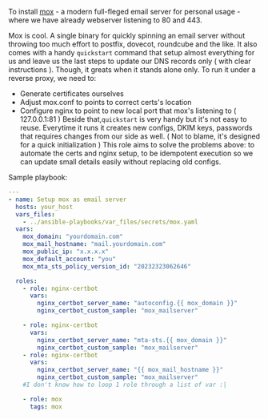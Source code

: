 To install [mox](https://github.com/mjl-/mox) - a modern full-fleged email server for personal usage - where we have already webserver listening to 80 and 443.

Mox is cool. A single binary for quickly spinning an email server without throwing too much effort to postfix, dovecot, roundcube and the like. 
It also comes with a handy `quickstart` command that setup almost everything for us and leave us the last steps to update our DNS records only ( with clear instructions ). 
Though, it greats when it stands alone only. To run it under a reverse proxy, we need to:
- Generate certificates ourselves
- Adjust mox.conf to points to correct certs's location
- Configure nginx to point to new local port that mox's listening to ( 127.0.0.1:81 )
Beside that,`quickstart` is very handy but it's not easy to reuse. Everytime it runs it creates new configs, DKIM keys, passwords that requires changes from our side as well. ( Not to blame, it's designed for a quick initialization )
This role aims to solve the problems above: to automate the certs and nginx setup, to be idempotent execution so we can update small details easily without replacing old configs. 

Sample playbook:
```yaml
---
- name: Setup mox as email server
  hosts: your_host 
  vars_files: 
    - ../ansible-playbooks/var_files/secrets/mox.yaml
  vars:
    mox_domain: "yourdomain.com"
    mox_mail_hostname: "mail.yourdomain.com"
    mox_public_ip: "x.x.x.x"
    mox_default_account: "you"
    mox_mta_sts_policy_version_id: "20232323062646"

  roles: 
    - role: nginx-certbot 
      vars:
        nginx_certbot_server_name: "autoconfig.{{ mox_domain }}"
        nginx_certbot_custom_sample: "mox_mailserver"

    - role: nginx-certbot 
      vars:
        nginx_certbot_server_name: "mta-sts.{{ mox_domain }}"
        nginx_certbot_custom_sample: "mox_mailserver"
    - role: nginx-certbot 
      vars:
        nginx_certbot_server_name: "{{ mox_mail_hostname }}"
        nginx_certbot_custom_sample: "mox_mailserver"
    #I don't know how to loop 1 role through a list of var :| 

    - role: mox
      tags: mox
```